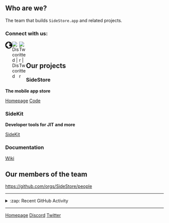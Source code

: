 <!-- 
Docs: How to use GitHub README and actions to auto-generate embedded content.
https://github.com/anuraghazra/github-readme-stats
https://www.youtube.com/watch?v=n6d4KHSKqGk
https://github.com/rahuldkjain/github-profile-readme-generator
 -->

## Who are we?

The team that builds `SideStore.app` and related projects.

### Connect with us:

<!--
[![Website](https://img.shields.io/website?label=sidestore.io&style=for-the-badge&url=https://sidestore.io)](https://sidestore.io)
[![Twitter Follow](https://img.shields.io/twitter/follow/sidestore_io?color=1DA1F2&logo=twitter&style=for-the-badge)](https://twitter.com/intent/follow?original_referer=https%3A%2F%2Fgithub.com%2Fsidestore&screen_name=sidestore)
[![GitHub Followers](https://img.shields.io/github/followers/sidestore?style=for-the-badge)]()
[![GitHub Sponsors](https://img.shields.io/github/sponsors/sidestore?style=for-the-badge
)]() 
-->

[<img align="left" alt="sidestore.io" width="22px" src="https://raw.githubusercontent.com/iconic/open-iconic/master/svg/globe.svg" />][website]
[<img align="left" alt="Discord | Discord" width="22px" src="https://cdn.jsdelivr.net/npm/simple-icons@v3/icons/discord.svg" />][discord]
[<img align="left" alt="Twitter | Twitter" width="22px" src="https://cdn.jsdelivr.net/npm/simple-icons@v3/icons/twitter.svg" />][twitter]

<br />
<br />

## Our projects

### SideStore

__The mobile app store__

[Homepage][website]
[Code][git.sidestore]

### SideKit

__Developer tools for JIT and more__

[SideKit][git.sidekit]

### Documentation

[Wiki][wiki]

## Our members of the team

https://github.com/orgs/SideStore/people

---

<details>
  <summary>:zap: Recent GitHub Activity</summary>

<!--START_SECTION:activity-->
1. ❗️ Opened issue [#943](https://github.com/SideStore/SideStore/issues/943) in [SideStore/SideStore](https://github.com/SideStore/SideStore)
2. 🗣 Commented on [#917](https://github.com/SideStore/SideStore/issues/917) in [SideStore/SideStore](https://github.com/SideStore/SideStore)
3. ❗️ Opened issue [#5](https://github.com/SideStore/StosVPN/issues/5) in [SideStore/StosVPN](https://github.com/SideStore/StosVPN)
4. ❗️ Opened issue [#4](https://github.com/SideStore/StosVPN/issues/4) in [SideStore/StosVPN](https://github.com/SideStore/StosVPN)
5. 🗣 Commented on [#917](https://github.com/SideStore/SideStore/issues/917) in [SideStore/SideStore](https://github.com/SideStore/SideStore)
6. 🗣 Commented on [#904](https://github.com/SideStore/SideStore/issues/904) in [SideStore/SideStore](https://github.com/SideStore/SideStore)
7. ❗️ Opened issue [#942](https://github.com/SideStore/SideStore/issues/942) in [SideStore/SideStore](https://github.com/SideStore/SideStore)
8. 🗣 Commented on [#918](https://github.com/SideStore/SideStore/issues/918) in [SideStore/SideStore](https://github.com/SideStore/SideStore)
9. ❗️ Closed issue [#941](https://github.com/SideStore/SideStore/issues/941) in [SideStore/SideStore](https://github.com/SideStore/SideStore)
10. 🗣 Commented on [#941](https://github.com/SideStore/SideStore/issues/941) in [SideStore/SideStore](https://github.com/SideStore/SideStore)
11. ❗️ Opened issue [#941](https://github.com/SideStore/SideStore/issues/941) in [SideStore/SideStore](https://github.com/SideStore/SideStore)
12. 🗣 Commented on [#49](https://github.com/SideStore/SideStore-Docs/issues/49) in [SideStore/SideStore-Docs](https://github.com/SideStore/SideStore-Docs)
13. ❌ Closed PR [#49](https://github.com/SideStore/SideStore-Docs/pull/49) in [SideStore/SideStore-Docs](https://github.com/SideStore/SideStore-Docs)
14. 🗣 Commented on [#49](https://github.com/SideStore/SideStore-Docs/issues/49) in [SideStore/SideStore-Docs](https://github.com/SideStore/SideStore-Docs)
15. 🗣 Commented on [#939](https://github.com/SideStore/SideStore/issues/939) in [SideStore/SideStore](https://github.com/SideStore/SideStore)
16. 🗣 Commented on [#939](https://github.com/SideStore/SideStore/issues/939) in [SideStore/SideStore](https://github.com/SideStore/SideStore)
17. 🗣 Commented on [#939](https://github.com/SideStore/SideStore/issues/939) in [SideStore/SideStore](https://github.com/SideStore/SideStore)
18. 🗣 Commented on [#939](https://github.com/SideStore/SideStore/issues/939) in [SideStore/SideStore](https://github.com/SideStore/SideStore)
19. 🗣 Commented on [#939](https://github.com/SideStore/SideStore/issues/939) in [SideStore/SideStore](https://github.com/SideStore/SideStore)
20. 🗣 Commented on [#939](https://github.com/SideStore/SideStore/issues/939) in [SideStore/SideStore](https://github.com/SideStore/SideStore)
<!--END_SECTION:activity-->

</details>

---

[Homepage][patreon] [Discord][discord] [Twitter][twitter]

<!--
- [Patreon][patreon]
- [OpenCollective][opencollective]
- [YouTube][youtube]
-->

[website]: https://sidestore.io
[wiki]: https://wiki.sidestore.io
[twitter]: https://twitter.com/sidestore_io
[discord]: https://discord.gg/sidestore-949183273383395328
[youtube]: https://youtube.com/TODO
[patreon]: https://www.patreon.com/SideStore
[opencollective]: https://opencollective.com/TODO
[git.sidestore]: https://github.com/SideStore/SideStore/
[git.sidekit]: https://github.com/SideStore/SideKit

